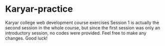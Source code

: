 # Karyar-practice
Karyar college web development course exercises
Session 1 is actually the second session in the whole course, 
but since the first session was only an introductory session, no codes were provided.
Feel free to make any changes.
Good luck!
